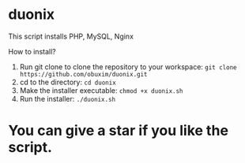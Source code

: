 # duonix
This script installs PHP, MySQL, Nginx

How to install?

1. Run git clone to clone the repository to your workspace: `git clone https://github.com/obuxim/duonix.git`
2. cd to the directory: `cd duonix`
3. Make the installer executable: `chmod +x duonix.sh`
4. Run the installer: `./duonix.sh`


# You can give a star if you like the script.
